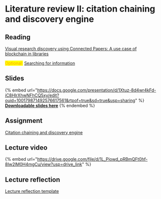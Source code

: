 # Literature review II: citation chaining and discovery engine

## Reading

[Visual research discovery using Connected Papers: A use case of blockchain in libraries](https://drive.google.com/open?id=1fzHrLCH7gTgRB2SrUMPAokkHDqmiKj8Q\&usp=drive_fs)

<mark style="color:orange;">Optional:</mark> [Searching for information](https://drive.google.com/file/d/1sUX4WP_jBrIx85Y5HxIBg_aVZI5CbO00/view?usp=sharing)

## Slides

{% embed url="https://docs.google.com/presentation/d/1Xtuz-8d4wr4kFd-iC8HlrXhwNFhCQ5xy/edit?ouid=100179871492576617561&rtpof=true&sd=true&usp=sharing" %}
[**Downloadable slides here**](https://docs.google.com/presentation/d/1Xtuz-8d4wr4kFd-iC8HlrXhwNFhCQ5xy/edit?usp=sharing\&ouid=100179871492576617561\&rtpof=true\&sd=true)
{% endembed %}

## Assignment

[Citation chaining and discovery engine](https://docs.google.com/document/d/1XtyA14W9timoYDiN_d3D3CpaD3JJexRr?rtpof=true\&usp=drive_fs)

## Lecture video

{% embed url="https://drive.google.com/file/d/1L_Piowd_pRBmQFt0hf-8Iw2lM0H4mgCu/view?usp=drive_link" %}

## Lecture reflection

[Lecture reflection template](https://docs.google.com/document/d/11f7IfNc7OdaGpo-jVb9G12DFhd59tPVz?rtpof=true\&usp=drive_fs)

